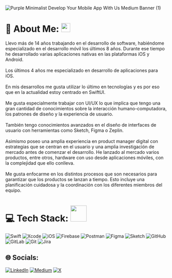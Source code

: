 
![Purple Minimalist Develop Your Mobile App With Us Medium Banner (1)](https://github.com/user-attachments/assets/3482b6b4-6374-431e-a75b-42a50f9f8705)

# 💫 About Me: <img src="https://emojis.slackmojis.com/emojis/images/1621024394/39092/cat-roll.gif?1621024394" width="28" />
Llevo más de 14 años trabajando en el desarrollo de software, habiéndome especializado en el desarrollo móvil los últimos 8 años. Durante ese tiempo he desarrollado varias aplicaciones nativas en las plataformas iOS y Android.<br><br>Los últimos 4 años me especializado en desarrollo de aplicaciones para iOS. <br><br>En mis desarrollos me gusta utilizar lo último en tecnologías y es por eso que en la actualidad estoy centrado en SwiftUI.<br><br>Me gusta especialmente trabajar con UI/UX lo que implica que tengo una gran cantidad de conocimientos sobre la interacción humano-computadora, los patrones de diseño y la experiencia de usuario.<br><br>También tengo conocimientos avanzados en el diseño de interfaces de usuario con herramientas como Sketch, Figma o Zeplin.<br><br>Asimismo poseo una amplia experiencia en product manager digital con estrategias que se centran en el usuario y una amplia investigación de mercado antes de comenzar el desarrollo. He lanzado al mercado varios productos, entre otros, hardware con uso desde aplicaciones móviles, con la complejidad que ello conlleva.<br><br>Me gusta enfocarme en los distintos procesos que son necesarios para garantizar que los productos se lanzan a tiempo. Esto incluye una planificación cuidadosa y la coordinación con los diferentes miembros del equipo.<br>




# 💻 Tech Stack: <img src="https://media.giphy.com/media/VgCDAzcKvsR6OM0uWg/giphy.gif" width="50">
![Swift](https://img.shields.io/badge/swift-F54A2A?style=for-the-badge&logo=swift&logoColor=white) ![Xcode](https://img.shields.io/badge/Xcode-007ACC?style=for-the-badge&logo=Xcode&logoColor=white) ![iOS](https://img.shields.io/badge/iOS-000000?style=for-the-badge&logo=ios&logoColor=white) ![Firebase](https://img.shields.io/badge/firebase-%23039BE5.svg?style=for-the-badge&logo=firebase)  ![Postman](https://img.shields.io/badge/Postman-FF6C37?style=for-the-badge&logo=postman&logoColor=white) ![Figma](https://img.shields.io/badge/figma-%23F24E1E.svg?style=for-the-badge&logo=figma&logoColor=white)  ![Sketch](https://img.shields.io/badge/Sketch-FFB387?style=for-the-badge&logo=sketch&logoColor=black) ![GitHub](https://img.shields.io/badge/github-%23121011.svg?style=for-the-badge&logo=github&logoColor=white) ![GitLab](https://img.shields.io/badge/gitlab-%23181717.svg?style=for-the-badge&logo=gitlab&logoColor=white) ![Git](https://img.shields.io/badge/git-%23F05033.svg?style=for-the-badge&logo=git&logoColor=white) ![Jira](https://img.shields.io/badge/jira-%230A0FFF.svg?style=for-the-badge&logo=jira&logoColor=white)



## 🌐 Socials:
[![LinkedIn](https://img.shields.io/badge/LinkedIn-%230077B5.svg?logo=linkedin&logoColor=white)](https://linkedin.com/in/fernando-diaz-718b29302) [![Medium](https://img.shields.io/badge/Medium-12100E?logo=medium&logoColor=white)](https://medium.com/@nanodit) [![X](https://img.shields.io/badge/X-black.svg?logo=X&logoColor=white)](https://x.com/nanodev_) 
